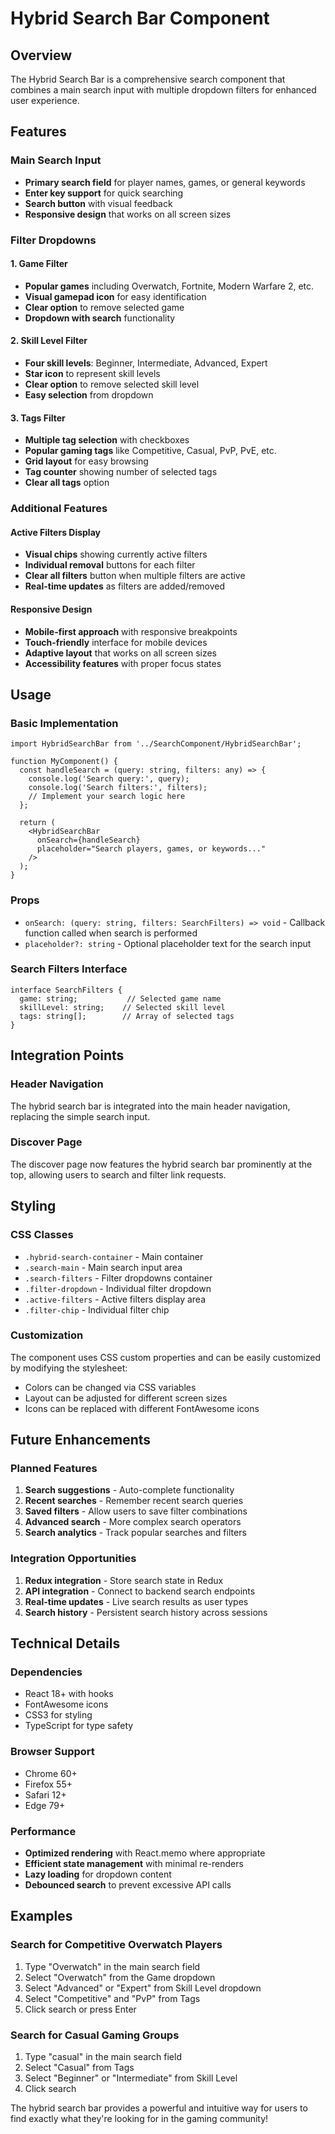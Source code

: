 # Hybrid Search Bar Component

## Overview
The Hybrid Search Bar is a comprehensive search component that combines a main search input with multiple dropdown filters for enhanced user experience.

## Features

### Main Search Input
- **Primary search field** for player names, games, or general keywords
- **Enter key support** for quick searching
- **Search button** with visual feedback
- **Responsive design** that works on all screen sizes

### Filter Dropdowns

#### 1. Game Filter
- **Popular games** including Overwatch, Fortnite, Modern Warfare 2, etc.
- **Visual gamepad icon** for easy identification
- **Clear option** to remove selected game
- **Dropdown with search** functionality

#### 2. Skill Level Filter
- **Four skill levels**: Beginner, Intermediate, Advanced, Expert
- **Star icon** to represent skill levels
- **Clear option** to remove selected skill level
- **Easy selection** from dropdown

#### 3. Tags Filter
- **Multiple tag selection** with checkboxes
- **Popular gaming tags** like Competitive, Casual, PvP, PvE, etc.
- **Grid layout** for easy browsing
- **Tag counter** showing number of selected tags
- **Clear all tags** option

### Additional Features

#### Active Filters Display
- **Visual chips** showing currently active filters
- **Individual removal** buttons for each filter
- **Clear all filters** button when multiple filters are active
- **Real-time updates** as filters are added/removed

#### Responsive Design
- **Mobile-first approach** with responsive breakpoints
- **Touch-friendly** interface for mobile devices
- **Adaptive layout** that works on all screen sizes
- **Accessibility features** with proper focus states

## Usage

### Basic Implementation
```tsx
import HybridSearchBar from '../SearchComponent/HybridSearchBar';

function MyComponent() {
  const handleSearch = (query: string, filters: any) => {
    console.log('Search query:', query);
    console.log('Search filters:', filters);
    // Implement your search logic here
  };

  return (
    <HybridSearchBar 
      onSearch={handleSearch}
      placeholder="Search players, games, or keywords..."
    />
  );
}
```

### Props
- `onSearch: (query: string, filters: SearchFilters) => void` - Callback function called when search is performed
- `placeholder?: string` - Optional placeholder text for the search input

### Search Filters Interface
```tsx
interface SearchFilters {
  game: string;           // Selected game name
  skillLevel: string;    // Selected skill level
  tags: string[];        // Array of selected tags
}
```

## Integration Points

### Header Navigation
The hybrid search bar is integrated into the main header navigation, replacing the simple search input.

### Discover Page
The discover page now features the hybrid search bar prominently at the top, allowing users to search and filter link requests.

## Styling

### CSS Classes
- `.hybrid-search-container` - Main container
- `.search-main` - Main search input area
- `.search-filters` - Filter dropdowns container
- `.filter-dropdown` - Individual filter dropdown
- `.active-filters` - Active filters display area
- `.filter-chip` - Individual filter chip

### Customization
The component uses CSS custom properties and can be easily customized by modifying the stylesheet:
- Colors can be changed via CSS variables
- Layout can be adjusted for different screen sizes
- Icons can be replaced with different FontAwesome icons

## Future Enhancements

### Planned Features
1. **Search suggestions** - Auto-complete functionality
2. **Recent searches** - Remember recent search queries
3. **Saved filters** - Allow users to save filter combinations
4. **Advanced search** - More complex search operators
5. **Search analytics** - Track popular searches and filters

### Integration Opportunities
1. **Redux integration** - Store search state in Redux
2. **API integration** - Connect to backend search endpoints
3. **Real-time updates** - Live search results as user types
4. **Search history** - Persistent search history across sessions

## Technical Details

### Dependencies
- React 18+ with hooks
- FontAwesome icons
- CSS3 for styling
- TypeScript for type safety

### Browser Support
- Chrome 60+
- Firefox 55+
- Safari 12+
- Edge 79+

### Performance
- **Optimized rendering** with React.memo where appropriate
- **Efficient state management** with minimal re-renders
- **Lazy loading** for dropdown content
- **Debounced search** to prevent excessive API calls

## Examples

### Search for Competitive Overwatch Players
1. Type "Overwatch" in the main search field
2. Select "Overwatch" from the Game dropdown
3. Select "Advanced" or "Expert" from Skill Level dropdown
4. Select "Competitive" and "PvP" from Tags
5. Click search or press Enter

### Search for Casual Gaming Groups
1. Type "casual" in the main search field
2. Select "Casual" from Tags
3. Select "Beginner" or "Intermediate" from Skill Level
4. Click search

The hybrid search bar provides a powerful and intuitive way for users to find exactly what they're looking for in the gaming community!
